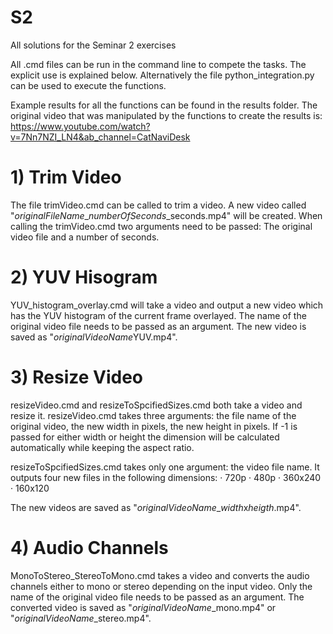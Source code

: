 # S2
All solutions for the Seminar 2 exercises

All .cmd files can be run in the command line to compete the tasks. The explicit use is explained below. 
Alternatively the file python_integration.py can be used to execute the functions.

Example results for all the functions can be found in the results folder. The original video that was manipulated by the functions to create the results is:
https://www.youtube.com/watch?v=7Nn7NZI_LN4&ab_channel=CatNaviDesk


# 1) Trim Video
The file trimVideo.cmd can be called to trim a video. A new video called "*originalFileName*_*numberOfSeconds*_seconds.mp4" will be created. 
When calling the trimVideo.cmd two arguments need to be passed: The original video file and a number of seconds.

# 2) YUV Hisogram
YUV_histogram_overlay.cmd will take a video and output a new video which has the YUV histogram of the current frame overlayed. The name of the original video file needs to be passed as an argument.
The new video is saved as "*originalVideoName*YUV.mp4".

# 3) Resize Video
resizeVideo.cmd and resizeToSpcifiedSizes.cmd both take a video and resize it.
resizeVideo.cmd takes three arguments: the file name of the original video, the new width in pixels, the new height in pixels. If -1 is passed for either width or height the dimension will be calculated automatically while keeping the aspect ratio.

resizeToSpcifiedSizes.cmd takes only one argument: the video file name. It outputs four new files in the following dimensions: 
· 720p
· 480p
· 360x240
· 160x120

The new videos are saved as "*originalVideoName*_*width*x*heigth*.mp4".

# 4) Audio Channels
MonoToStereo_StereoToMono.cmd takes a video and converts the audio channels either to mono or stereo depending on the input video. Only the name of the original video file needs to be passed as an argument.
The converted video is saved as "*originalVideoName*_mono.mp4" or "*originalVideoName*_stereo.mp4".
